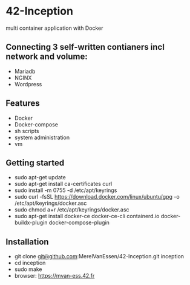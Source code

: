 # 42-Inception
multi container application with Docker

## Connecting 3 self-written contianers incl network and volume:
- Mariadb
- NGINX
- Wordpress

## Features
- Docker
- Docker-compose
- sh scripts
- system administration
- vm

## Getting started
- sudo apt-get update
- sudo apt-get install ca-certificates curl
- sudo install -m 0755 -d /etc/apt/keyrings
- sudo curl -fsSL https://download.docker.com/linux/ubuntu/gpg -o /etc/apt/keyrings/docker.asc
- sudo chmod a+r /etc/apt/keyrings/docker.asc
- sudo apt-get install docker-ce docker-ce-cli containerd.io docker-buildx-plugin docker-compose-plugin

## Installation
- git clone git@github.com:MerelVanEssen/42-Inception.git inception
- cd inception
- sudo make
- browser: https://mvan-ess.42.fr

